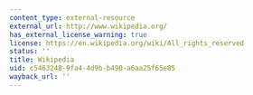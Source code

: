 ```yaml
---
content_type: external-resource
external_url: http://www.wikipedia.org/
has_external_license_warning: true
license: https://en.wikipedia.org/wiki/All_rights_reserved
status: ''
title: Wikipedia
uid: c5463248-9fa4-4d9b-b490-a6aa25f65e85
wayback_url: ''
---
```

